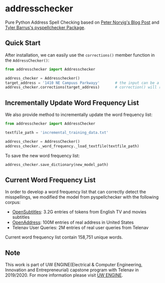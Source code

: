 # addresschecker
Pure Python Address Spell Checking based on [Peter Norvig's Blog Post](https://norvig.com/spell-correct.html) and [Tyler Barrus's pyspellchecker Package](https://github.com/barrust/pyspellchecker).

## Quick Start

After installation, we can easily use the `corrections()` member function in the `AddressChecker()`:

```python
from addresschecker import Addresschecker

address_checker = Addresschecker()
target_address = '1410 NE Campuus Parkwayy'       # the input can be a single word or whole address
address_checker.corrections(target_address)       # correction() will return the top-k candidates
```

## Incrementally Update Word Frequency List

We also provide method to incrementally update the word frequency list:

```python
from addresschecker import AddressChecker

textfile_path = 'incremental_training_data.txt'

address_checker = AddressChecker()
address_checker._word_frequency._load_textfile(textfile_path)
```

To save the new word frequency list:
```python
address_checker.save_dictionary(new_model_path)
```

## Current Word Frequency List

In order to develop a word frequency list that can correctly detect the misspellings, we modified the model from pyspellchecker with the following corpus:

- [OpenSubtitles](http://opus.nlpl.eu/OpenSubtitles2018.php): 3.2G entries of tokens from English TV and movies subtitles
- [OpenAddress](https://github.com/openaddresses/openaddresses): 100M entries of real address in United States
- Telenav User Queries: 2M entries of real user queries from Telenav

Current word frequency list contain 158,751 unique words.

## Note
This work is part of UW ENGINE(Electrical & Computer Engineering, Innovation and Entrepreneurial) capstone program with Telenav in 2019/2020. For more information please visit [UW ENGINE](https://www.ece.uw.edu/entrepreneurship/entrepreneurial-capstone/). 

